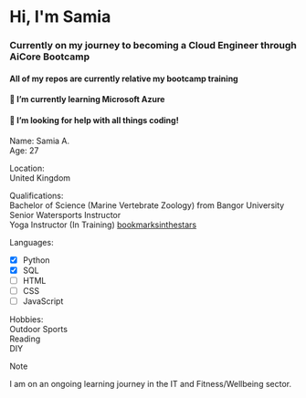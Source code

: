 # Hi, I'm Samia

### Currently on my journey to becoming a Cloud Engineer through AiCore Bootcamp
#### All of my repos are currently relative my bootcamp training
#### 🌱 I’m currently learning Microsoft Azure
#### 🤔 I’m looking for help with all things coding!

Name: Samia A.   
Age: 27   

Location:    
United Kingdom   

Qualifications:    
Bachelor of Science (Marine Vertebrate Zoology) from Bangor University   
Senior Watersports Instructor  
Yoga Instructor (In Training) [bookmarksinthestars](https://www.instagram.com/samiaonearth/)   

Languages:
- [x] Python
- [x] SQL 
- [ ] HTML
- [ ] CSS
- [ ] JavaScript

Hobbies:   
Outdoor Sports   
Reading   
DIY   

> [!NOTE]
> I am on an ongoing learning journey in the IT and Fitness/Wellbeing sector.


<!--
**S-a-a-h/S-a-a-h** is a ✨ _special_ ✨ repository because its `README.md` (this file) appears on your GitHub profile.

Here are some ideas to get you started:

- 🔭 I’m currently working on ...
- 🌱 I’m currently learning ...
- 👯 I’m looking to collaborate on ...
- 🤔 I’m looking for help with ...
- 💬 Ask me about ...
- 📫 How to reach me: ...
- 😄 Pronouns: ...
- ⚡ Fun fact: ...
-->

